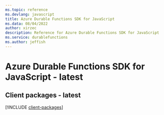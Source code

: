 ```yaml
---
ms.topic: reference
ms.devlang: javascript
title: Azure Durable Functions SDK for JavaScript
ms.data: 08/04/2022
author: xirzec
description: Reference for Azure Durable Functions SDK for JavaScript
ms.service: durablefunctions
ms.author: jeffish
---
```

# Azure Durable Functions SDK for JavaScript - latest

## Client packages - latest
[!INCLUDE [client-packages](durable-functions-client-index.md)]